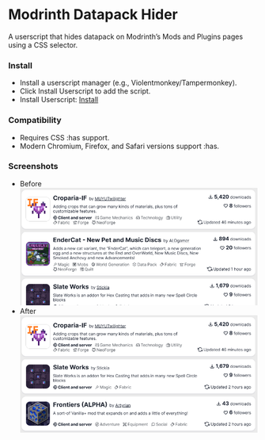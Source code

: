 # Modrinth Datapack Hider

A userscript that hides datapack on Modrinth’s Mods and Plugins pages using a CSS selector.

### Install
- Install a userscript manager (e.g., Violentmonkey/Tampermonkey).
- Click Install Userscript to add the script.
- Install Userscript: [Install](https://github.com/Soochaehwa/Modrinth-Datapack-Hider/raw/refs/heads/main/modrinth-datapack-hider.user.js)

### Compatibility
- Requires CSS :has support.
- Modern Chromium, Firefox, and Safari versions support :has.

### Screenshots
- Before
![[Before][before-img]](https://raw.githubusercontent.com/Soochaehwa/Modrinth-Datapack-Hider/refs/heads/main/before.png)
- After
![[After][after-img]](https://raw.githubusercontent.com/Soochaehwa/Modrinth-Datapack-Hider/refs/heads/main/after.png)
